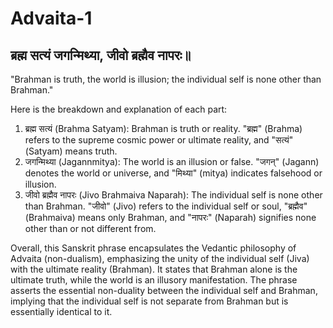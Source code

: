 # Advaita-1

## ब्रह्म सत्यं जगन्मिथ्या, जीवो ब्रह्मैव नापरः॥

"Brahman is truth, the world is illusion; the individual self is none other than Brahman."

Here is the breakdown and explanation of each part:

1. ब्रह्म सत्यं (Brahma Satyam): Brahman is truth or reality. "ब्रह्म" (Brahma) refers to the supreme cosmic power or ultimate reality, and "सत्यं" (Satyam) means truth.
2. जगन्मिथ्या (Jagannmitya): The world is an illusion or false. "जगन्" (Jagann) denotes the world or universe, and "मिथ्या" (mitya) indicates falsehood or illusion.
3. जीवो ब्रह्मैव नापरः (Jivo Brahmaiva Naparah): The individual self is none other than Brahman. "जीवो" (Jivo) refers to the individual self or soul, "ब्रह्मैव" (Brahmaiva) means only Brahman, and "नापरः" (Naparah) signifies none other than or not different from.

Overall, this Sanskrit phrase encapsulates the Vedantic philosophy of Advaita (non-dualism), emphasizing the unity of the individual self (Jiva) with the ultimate reality (Brahman). It states that Brahman alone is the ultimate truth, while the world is an illusory manifestation. The phrase asserts the essential non-duality between the individual self and Brahman, implying that the individual self is not separate from Brahman but is essentially identical to it.
